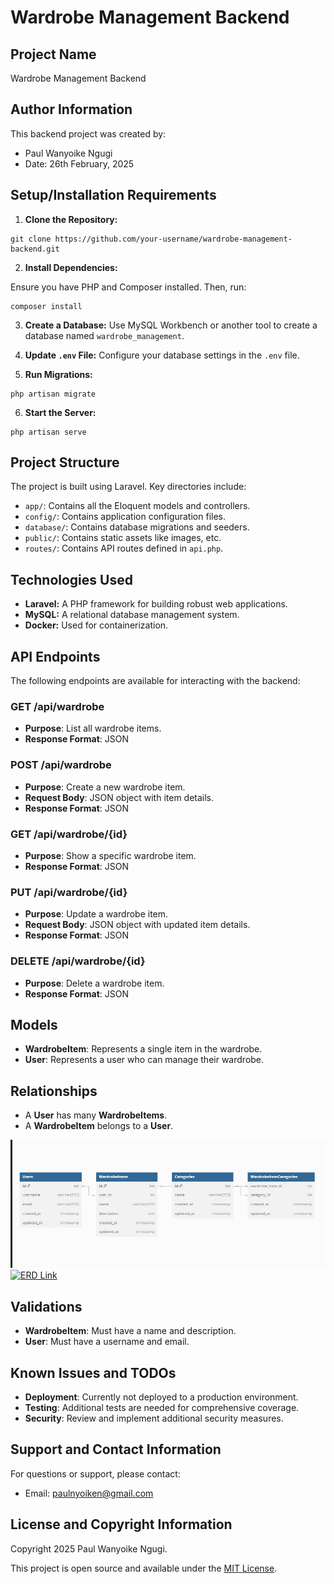 # Wardrobe Management Backend

## Project Name

Wardrobe Management Backend

## Author Information

This backend project was created by:

- Paul Wanyoike Ngugi
- Date: 26th February, 2025

## Setup/Installation Requirements

1. **Clone the Repository:**

```
git clone https://github.com/your-username/wardrobe-management-backend.git
```

2. **Install Dependencies:**

Ensure you have PHP and Composer installed. Then, run:

```
composer install
```

3. **Create a Database:**
Use MySQL Workbench or another tool to create a database named `wardrobe_management`.

4. **Update `.env` File:**
Configure your database settings in the `.env` file.

5. **Run Migrations:**

```
php artisan migrate
```

6. **Start the Server:**

```
php artisan serve
```

## Project Structure

The project is built using Laravel. Key directories include:

*   `app/`: Contains all the Eloquent models and controllers.
*   `config/`: Contains application configuration files.
*   `database/`: Contains database migrations and seeders.
*   `public/`: Contains static assets like images, etc.
*   `routes/`: Contains API routes defined in `api.php`.

## Technologies Used

*   **Laravel:** A PHP framework for building robust web applications.
*   **MySQL:** A relational database management system.
*   **Docker:** Used for containerization.

## API Endpoints

The following endpoints are available for interacting with the backend:

### GET /api/wardrobe

- **Purpose**: List all wardrobe items.
- **Response Format**: JSON

### POST /api/wardrobe

- **Purpose**: Create a new wardrobe item.
- **Request Body**: JSON object with item details.
- **Response Format**: JSON

### GET /api/wardrobe/{id}

- **Purpose**: Show a specific wardrobe item.
- **Response Format**: JSON

### PUT /api/wardrobe/{id}

- **Purpose**: Update a wardrobe item.
- **Request Body**: JSON object with updated item details.
- **Response Format**: JSON

### DELETE /api/wardrobe/{id}

- **Purpose**: Delete a wardrobe item.
- **Response Format**: JSON

## Models

- **WardrobeItem**: Represents a single item in the wardrobe.
- **User**: Represents a user who can manage their wardrobe.

## Relationships

- A **User** has many **WardrobeItems**.
- A **WardrobeItem** belongs to a **User**.

![Screenshot](./public/Screenshot%20(983).png)
[![ERD Link](link)](https://dbdiagram.io/d)

## Validations

- **WardrobeItem**: Must have a name and description.
- **User**: Must have a username and email.

## Known Issues and TODOs

*   **Deployment**: Currently not deployed to a production environment.
*   **Testing**: Additional tests are needed for comprehensive coverage.
*   **Security**: Review and implement additional security measures.

## Support and Contact Information

For questions or support, please contact:

- Email: [paulnyoiken@gmail.com](mailto:paulnyoiken@gmail.com)

## License and Copyright Information

Copyright 2025 Paul Wanyoike Ngugi.

This project is open source and available under the [MIT License](LICENSE).
